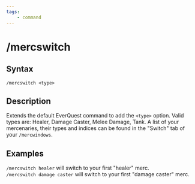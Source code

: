 ```yaml
---
tags:
    - command
---
```

# /mercswitch

## Syntax
<!--cmd-syntax-start-->
```eqcommand
/mercswitch <type>
```
<!--cmd-syntax-end-->

## Description
<!--cmd-desc-start-->
Extends the default EverQuest command to add the `<type>` option. Valid types are: Healer, Damage Caster, Melee Damage, Tank. A list of your mercenaries, their types and indices can be found in the "Switch" tab of your `/mercwindows`.
<!--cmd-desc-end-->
## Examples
`/mercswitch healer` will switch to your first "healer" merc.  
`/mercswitch damage caster` will switch to your first "damage caster" merc.
